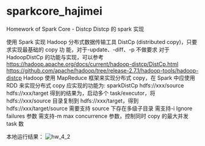 # sparkcore_hajimei

Homework of Spark Core - Distcp
Distcp 的 spark 实现

使用 Spark 实现 Hadoop 分布式数据传输工具 DistCp (distributed copy)，只要求实现最基础的 copy 功 能，对于-update、-diff、-p 不做要求
对于 HadoopDistCp 的功能与实现，可以参考
https://hadoop.apache.org/docs/current/hadoop-distcp/DistCp.html https://github.com/apache/hadoop/tree/release-2.7.1/hadoop-tools/hadoop-distcp Hadoop 使用 MapReduce 框架来实现分布式 copy，在 Spark 中应使用 RDD 来实现分布式 copy 应实现的功能为:
sparkDistCp hdfs://xxx/source hdfs://xxx/target
得到的结果为，启动多个 task/executor，将 hdfs://xxx/source 目录复制到 hdfs://xxx/target，得到 hdfs://xxx/target/source
需要支持 source 下存在多级子目录
需支持-i Ignore failures 参数
需支持-m max concurrence 参数，控制同时 copy 的最大并发 task 数

本地运行结果：
![hw_4_2](https://user-images.githubusercontent.com/11592423/130830380-ba93066a-1ccb-4a33-b512-fe06e8aa655a.jpg)

